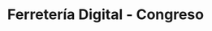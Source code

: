 ---
title: "Ferretería Digital - Congreso"
url: /ciudad-autonoma-de-buenos-aires/ferreteria-digital-congreso/
shop: Eisenwaren
---
